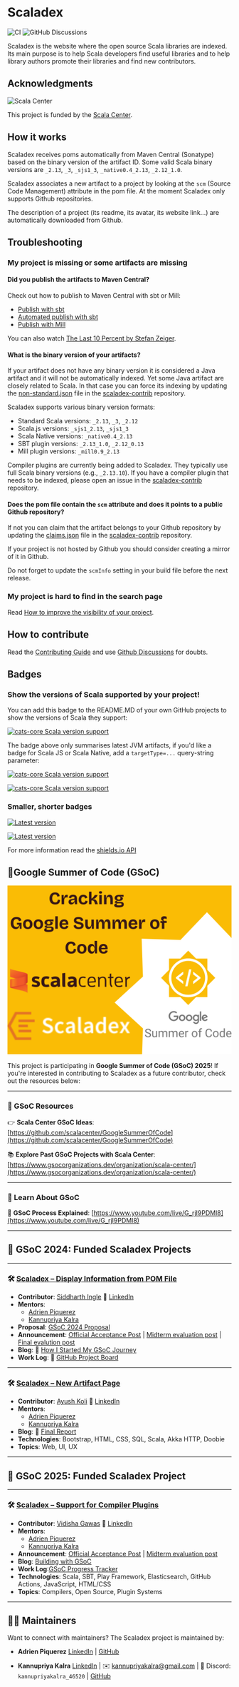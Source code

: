 # Scaladex

![CI](https://github.com/scalacenter/scaladex/actions/workflows/ci.yml/badge.svg)
![GitHub Discussions](https://img.shields.io/github/discussions/scalacenter/scaladex)

Scaladex is the website where the open source Scala libraries are indexed.
Its main purpose is to help Scala developers find useful libraries and to help library authors promote their libraries and find new contributors.

## Acknowledgments

<picture>
    <source media="(prefers-color-scheme: light)" srcset="https://scala.epfl.ch/resources/img/scala-center-logo-black.png">
    <source media="(prefers-color-scheme: dark)" srcset="https://scala.epfl.ch/resources/img/scala-center-logo.png">
    <img alt="Scala Center" src="https://scala.epfl.ch/resources/img/scala-center-logo.png" height="60">
</picture>

This project is funded by the <a title="Scala Center" href="https://scala.epfl.ch/">Scala Center</a>.

## How it works

Scaladex receives poms automatically from Maven Central (Sonatype) based on the binary version of the artifact ID.
Some valid Scala binary versions are `_2.13`, `_3`, `_sjs1_3`, `_native0.4_2.13`, `_2.12_1.0`.

Scaladex associates a new artifact to a project by looking at the `scm` (Source Code Management) attribute in the pom file.
At the moment Scaladex only supports Github repositories.

The description of a project (its readme, its avatar, its website link...) are automatically downloaded from Github.

## Troubleshooting

### My project is missing or some artifacts are missing

#### Did you publish the artifacts to Maven Central?

Check out how to publish to Maven Central with sbt or Mill:
- [Publish with sbt](https://www.scala-sbt.org/1.x/docs/Publishing.html)
- [Automated publish with sbt](https://github.com/sbt/sbt-ci-release)
- [Publish with Mill](https://com-lihaoyi.github.io/mill/mill/Intro_to_Mill.html#_deploying_your_code)

You can also watch [The Last 10 Percent by Stefan Zeiger](https://www.youtube.com/watch?v=RmEMUwfQoSc).

#### What is the binary version of your artifacts?

If your artifact does not have any binary version it is considered a Java artifact and it will not be automatically indexed.
Yet some Java artifact are closely related to Scala.
In that case you can force its indexing by updating the [non-standard.json](https://github.com/scalacenter/scaladex-contrib/blob/master/non-standard.json) file in the [scaladex-contrib](https://github.com/scalacenter/scaladex-contrib) repository.

Scaladex supports various binary version formats:
- Standard Scala versions: `_2.13`, `_3`, `_2.12`
- Scala.js versions: `_sjs1_2.13`, `_sjs1_3`
- Scala Native versions: `_native0.4_2.13`
- SBT plugin versions: `_2.13_1.0`, `_2.12_0.13`
- Mill plugin versions: `_mill0.9_2.13`

Compiler plugins are currently being added to Scaladex. They typically use full Scala binary versions (e.g., `_2.13.10`). 
If you have a compiler plugin that needs to be indexed, please open an issue in the [scaladex-contrib](https://github.com/scalacenter/scaladex-contrib) repository.

#### Does the pom file contain the `scm` attribute and does it points to a public Github repository?

If not you can claim that the artifact belongs to your Github repository by updating the [claims.json](https://github.com/scalacenter/scaladex-contrib/blob/master/claims.json) file in the [scaladex-contrib](https://github.com/scalacenter/scaladex-contrib) repository.

If your project is not hosted by Github you should consider creating a mirror of it in Github.

Do not forget to update the `scmInfo` setting in your build file before the next release.

### My project is hard to find in the search page

Read [How to improve the visibility of your project](doc/user/improve-visibility.md).

## How to contribute

Read the [Contributing Guide](/CONTRIBUTING.md) and use [Github Discussions](https://github.com/scalacenter/scaladex/discussions) for doubts.

## Badges

### Show the versions of Scala supported by your project!

You can add this badge to the README.MD of your own GitHub projects to show
the versions of Scala they support:

[![cats-core Scala version support](https://index.scala-lang.org/typelevel/cats/cats-core/latest-by-scala-version.svg)](https://index.scala-lang.org/typelevel/cats/cats-core)

The badge above only summarises latest JVM artifacts, if you'd like a badge
for  Scala JS or Scala Native, add a `targetType=...` query-string parameter:

[![cats-core Scala version support](https://index.scala-lang.org/typelevel/cats/cats-core/latest-by-scala-version.svg?targetType=js)](https://index.scala-lang.org/typelevel/cats/cats-core)

[![cats-core Scala version support](https://index.scala-lang.org/typelevel/cats/cats-core/latest-by-scala-version.svg?targetType=native)](https://index.scala-lang.org/typelevel/cats/cats-core)

### Smaller, shorter badges

[![Latest version](https://index.scala-lang.org/typelevel/cats/cats-core/latest.svg?color=orange)](https://index.scala-lang.org/typelevel/cats/cats-core)

[![Latest version](https://index.scala-lang.org/akka/akka/akka-http-core/latest.svg?color=blue)](https://index.scala-lang.org/akka/akka/akka-http-core)

For more information read the [shields.io API](http://shields.io/)

## 🚀Google Summer of Code (GSoC)
![Google Summer of Code (GSoC)](doc/assets/Scaladex.png)



This project is participating in **Google Summer of Code (GSoC) 2025**! If you're interested in contributing to Scaladex as a future contributor, check out the resources below:

---

### 📌 GSoC Resources

👉 **Scala Center GSoC Ideas**: [https://github.com/scalacenter/GoogleSummerOfCode](https://github.com/scalacenter/GoogleSummerOfCode)

📚 **Explore Past GSoC Projects with Scala Center**: [https://www.gsocorganizations.dev/organization/scala-center/](https://www.gsocorganizations.dev/organization/scala-center/)

---

### 🎥 Learn About GSoC

🎥 **GSoC Process Explained**: [https://www.youtube.com/live/G_rjI9PDMl8](https://www.youtube.com/live/G_rjI9PDMl8)

---

## 🌟 GSoC 2024: Funded Scaladex Projects

---

### 🛠️ [Scaladex – Display Information from POM File](https://summerofcode.withgoogle.com/archive/2024/projects/4nuShODP)

* **Contributor**: [Siddharth Ingle](https://github.com/skingle)
  🔗 [LinkedIn](https://in.linkedin.com/in/skingle)
* **Mentors**:
  * [Adrien Piquerez](https://github.com/adpi2)
  * [Kannupriya Kalra](https://github.com/kannupriyakalra)
* **Proposal**: [GSoC 2024 Proposal](https://github.com/user-attachments/files/16697199/proposal.pdf)
* **Announcement**: [Official Acceptance Post](https://www.linkedin.com/posts/skingle_scala-scalacenter-gsoc2024-activity-7192214506901504000-HBGc) | [Midterm evaluation post](https://www.linkedin.com/posts/skingle_scala-gsoc-gsoc2024-activity-7218525241944215552-1tpn?utm_source=share&utm_medium=member_android&rcm=ACoAAFp2nsYBNBsrS0fo8jK1QyeRCdtOBCWgUuQ) | [Final evalution post](https://www.linkedin.com/posts/skingle_certificate-activity-7236760686373007362-R1NW?utm_source=share&utm_medium=member_android&rcm=ACoAAFp2nsYBNBsrS0fo8jK1QyeRCdtOBCWgUuQ)
* **Blog**: 📌 [How I Started My GSoC Journey](https://www.linkedin.com/pulse/how-i-started-my-gsoc24-journey-scala-center-siddharth-ingle-sdf5e/)
* **Work Log**: 📌 [GitHub Project Board](https://github.com/users/skingle/projects/2)

---

### 🛠️ [Scaladex – New Artifact Page](https://summerofcode.withgoogle.com/archive/2024/projects/AMrkEU3Z)

* **Contributor**: [Ayush Koli](https://github.com/ayushkoli772)
  🔗 [LinkedIn](https://www.linkedin.com/in/ayush-koli/)
* **Mentors**:
  * [Adrien Piquerez](https://github.com/adpi2)
  * [Kannupriya Kalra](https://github.com/kannupriyakalra)
* **Blog**: 📌 [Final Report](https://ayushkoli772.github.io/blog/gsoc-final-report/)
* **Technologies**: Bootstrap, HTML, CSS, SQL, Scala, Akka HTTP, Doobie
* **Topics**: Web, UI, UX

---

## 🌟 GSoC 2025: Funded Scaladex Project

---

### 🛠️ [Scaladex – Support for Compiler Plugins](https://summerofcode.withgoogle.com/programs/2025/projects/D71ZWImy)

* **Contributor**: [Vidisha Gawas](hhttps://github.com/vidishagawas121)
  🔗 [LinkedIn](https://in.linkedin.com/in/vidisha-gawas-146348364)
* **Mentors**:
  * [Adrien Piquerez](https://github.com/adpi2)
  * [Kannupriya Kalra](https://github.com/kannupriyakalra)
* **Announcement**: [Official Acceptance Post](https://www.linkedin.com/posts/vidisha-gawas-146348364_gsoc-gsoc2025-scalacenter-activity-7326793814331871232-0hGz?utm_source=share&utm_medium=member_android&rcm=ACoAAFp2nsYBNBsrS0fo8jK1QyeRCdtOBCWgUuQ) | [Midterm evaluation post](https://www.linkedin.com/posts/vidisha-gawas-146348364_gsoc2025-scalacenter-scaladex-activity-7352311549400662016-zvpl?utm_source=share&utm_medium=member_android&rcm=ACoAAFp2nsYBNBsrS0fo8jK1QyeRCdtOBCWgUuQ)
* **Blog**: [Building with GSoC](https://opensourcegirl.hashnode.dev/)
* **Work Log**:[GSoC Progress Tracker](https://github.com/users/vidishagawas121/projects/2)
* **Technologies**: Scala, SBT, Play Framework, Elasticsearch, GitHub Actions, JavaScript, HTML/CSS
* **Topics**: Compilers, Open Source, Plugin Systems

---

## 🧑‍💼 Maintainers

Want to connect with maintainers? The Scaladex project is maintained by:

* **Adrien Piquerez**
  [LinkedIn](https://ch.linkedin.com/in/adrien-piquerez-22b478177) | [GitHub](https://github.com/adpi2)

* **Kannupriya Kalra**
  [LinkedIn](https://www.linkedin.com/in/kannupriyakalra/) | ✉️ [kannupriyakalra@gmail.com](mailto:kannupriyakalra@gmail.com) | 💬 Discord: `kannupriyakalra_46520` | [GitHub](https://github.com/kannupriyakalra) 

